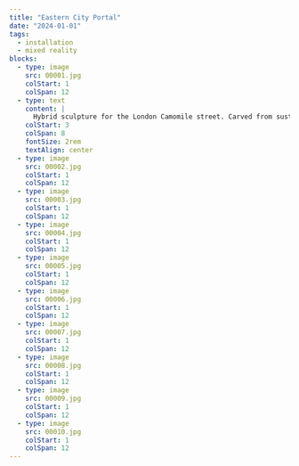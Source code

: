 ```yaml
---
title: "Eastern City Portal"
date: "2024-01-01"
tags:
  - installation
  - mixed reality
blocks:
  - type: image
    src: 00001.jpg
    colStart: 1
    colSpan: 12
  - type: text
    content: |
      Hybrid sculpture for the London Camomile street. Carved from sustainably sourced timber, the sculpture shape evokes the imagery of a gateway, inviting viewers to reflect on possible futures, transformation, and the threshold between realities. The piece relies on a complex pattern, milled into the outer layer of our three-layered design, acting as a "marker" guiding the augmented reality experience.
    colStart: 3
    colSpan: 8
    fontSize: 2rem
    textAlign: center
  - type: image
    src: 00002.jpg
    colStart: 1
    colSpan: 12
  - type: image
    src: 00003.jpg
    colStart: 1
    colSpan: 12
  - type: image
    src: 00004.jpg
    colStart: 1
    colSpan: 12
  - type: image
    src: 00005.jpg
    colStart: 1
    colSpan: 12
  - type: image
    src: 00006.jpg
    colStart: 1
    colSpan: 12
  - type: image
    src: 00007.jpg
    colStart: 1
    colSpan: 12
  - type: image
    src: 00008.jpg
    colStart: 1
    colSpan: 12
  - type: image
    src: 00009.jpg
    colStart: 1
    colSpan: 12
  - type: image
    src: 00010.jpg
    colStart: 1
    colSpan: 12
---
```

